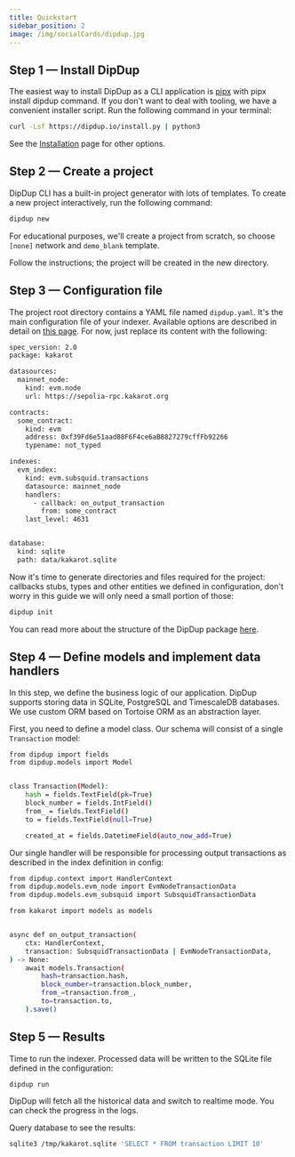 ```yaml
---
title: Quickstart
sidebar_position: 2
image: /img/socialCards/dipdup.jpg
---
```

## Step 1 — Install DipDup
The easiest way to install DipDup as a CLI application is [pipx](https://pipx.pypa.io/stable/) with pipx install dipdup command. If you don't want to deal with tooling, we have a convenient installer script. Run the following command in your terminal:

```bash
curl -Lsf https://dipdup.io/install.py | python3
```

See the [Installation](https://dipdup.io/docs/installation) page for other options.

## Step 2 — Create a project
DipDup CLI has a built-in project generator with lots of templates. To create a new project interactively, run the following command:

```bash
dipdup new
```

For educational purposes, we'll create a project from scratch, so choose `[none]` network and `demo_blank` template.

Follow the instructions; the project will be created in the new directory.

## Step 3 — Configuration file
The project root directory contains a YAML file named `dipdup.yaml`. It's the main configuration file of your indexer. Available options are described in detail on [this page](https://dipdup.io/docs/getting-started/config). For now, just replace its content with the following:

```bash
spec_version: 2.0
package: kakarot

datasources:
  mainnet_node:
    kind: evm.node
    url: https://sepolia-rpc.kakarot.org

contracts:
  some_contract:
    kind: evm
    address: 0xf39Fd6e51aad88F6F4ce6aB8827279cffFb92266
    typename: not_typed

indexes:
  evm_index:
    kind: evm.subsquid.transactions
    datasource: mainnet_node
    handlers:
      - callback: on_output_transaction
        from: some_contract
    last_level: 4631


database:
  kind: sqlite
  path: data/kakarot.sqlite
```

Now it's time to generate directories and files required for the project: callbacks stubs, types and other entities we defined in configuration, don't worry in this guide we will only need a small portion of those:

```bash
dipdup init
```

You can read more about the structure of the DipDup package [here](https://dipdup.io/docs/getting-started/package).

## Step 4 — Define models and implement data handlers
In this step, we define the business logic of our application. DipDup supports storing data in SQLite, PostgreSQL and TimescaleDB databases. We use custom ORM based on Tortoise ORM as an abstraction layer.

First, you need to define a model class. Our schema will consist of a single `Transaction` model:

```bash
from dipdup import fields
from dipdup.models import Model


class Transaction(Model):
    hash = fields.TextField(pk=True)
    block_number = fields.IntField()
    from_ = fields.TextField()
    to = fields.TextField(null=True)

    created_at = fields.DatetimeField(auto_now_add=True)
```


Our single handler will be responsible for processing output transactions as described in the index definition in config:

```bash
from dipdup.context import HandlerContext
from dipdup.models.evm_node import EvmNodeTransactionData
from dipdup.models.evm_subsquid import SubsquidTransactionData

from kakarot import models as models


async def on_output_transaction(
    ctx: HandlerContext,
    transaction: SubsquidTransactionData | EvmNodeTransactionData,
) -> None:
    await models.Transaction(
        hash=transaction.hash,
        block_number=transaction.block_number,
        from_=transaction.from_,
        to=transaction.to,
    ).save()
```

## Step 5 — Results
Time to run the indexer. Processed data will be written to the SQLite file defined in the configuration:

```bash
dipdup run
```

DipDup will fetch all the historical data and switch to realtime mode. You can check the progress in the logs.

Query database to see the results:

```bash
sqlite3 /tmp/kakarot.sqlite 'SELECT * FROM transaction LIMIT 10'
```

